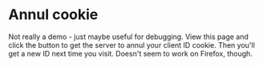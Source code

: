 # Annul cookie

Not really a demo - just maybe useful for debugging.
View this page and click the button to
get the server to annul your client ID cookie. Then you'll
get a new ID next time you visit. Doesn't seem to work on
Firefox, though.
